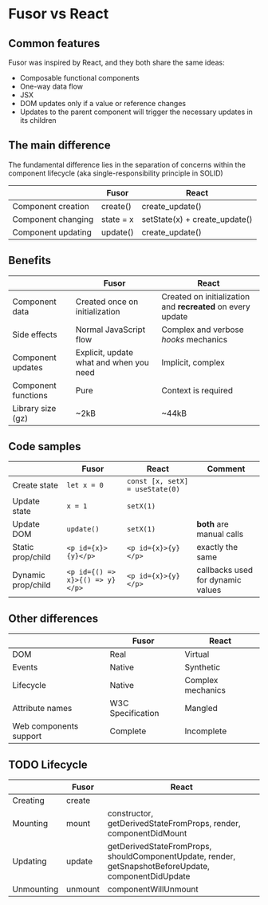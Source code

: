 # Fusor vs React

## Common features

Fusor was inspired by React, and they both share the same ideas:

- Composable functional components
- One-way data flow
- JSX
- DOM updates only if a value or reference changes
- Updates to the parent component will trigger the necessary updates in its children

## The main difference

The fundamental difference lies in the separation of concerns within the component lifecycle (aka single-responsibility principle in SOLID)

|                    | Fusor     | React                         |
| ------------------ | --------- | ----------------------------- |
| Component creation | create()  | create_update()               |
| Component changing | state = x | setState(x) + create_update() |
| Component updating | update()  | create_update()               |

## Benefits

|                     | Fusor                                   | React                                                       |
| ------------------- | --------------------------------------- | ----------------------------------------------------------- |
| Component data      | Created once on initialization          | Created on initialization and **recreated** on every update |
| Side effects        | Normal JavaScript flow                  | Complex and verbose _hooks_ mechanics                       |
| Component updates   | Explicit, update what and when you need | Implicit, complex                                           |
| Component functions | Pure                                    | Context is required                                         |
| Library size (gz)   | ~2kB                                    | ~44kB                                                       |

## Code samples

|                    | Fusor                           | React                           | Comment                           |
| ------------------ | ------------------------------- | ------------------------------- | --------------------------------- |
| Create state       | `let x = 0`                     | `const [x, setX] = useState(0)` |                                   |
| Update state       | `x = 1`                         | `setX(1)`                       |                                   |
| Update DOM         | `update()`                      | `setX(1)`                       | **both** are manual calls         |
| Static prop/child  | `<p id={x}>{y}</p>`             | `<p id={x}>{y}</p>`             | exactly the same                  |
| Dynamic prop/child | `<p id={() => x}>{() => y}</p>` | `<p id={x}>{y}</p>`             | callbacks used for dynamic values |

## Other differences

|                        | Fusor             | React             |
| ---------------------- | ----------------- | ----------------- |
| DOM                    | Real              | Virtual           |
| Events                 | Native            | Synthetic         |
| Lifecycle              | Native            | Complex mechanics |
| Attribute names        | W3C Specification | Mangled           |
| Web components support | Complete          | Incomplete        |

## TODO Lifecycle

|            | Fusor   | React                                                                                                |
| ---------- | ------- | ---------------------------------------------------------------------------------------------------- |
| Creating   | create  |                                                                                                      |
| Mounting   | mount   | constructor, getDerivedStateFromProps, render, componentDidMount                                     |
| Updating   | update  | getDerivedStateFromProps, shouldComponentUpdate, render, getSnapshotBeforeUpdate, componentDidUpdate |
| Unmounting | unmount | componentWillUnmount                                                                                 |
